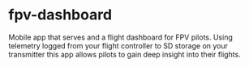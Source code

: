 # fpv-dashboard
Mobile app that serves and a flight dashboard for FPV pilots. Using telemetry logged from your flight controller to SD storage on your transmitter this app allows pilots to gain deep insight into their flights.
